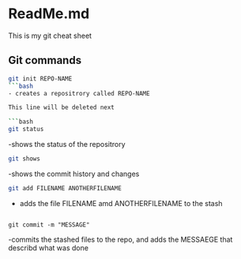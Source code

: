 # ReadMe.md

This is my git cheat sheet

## Git commands

```bash
git init REPO-NAME
```bash
- creates a repositrory called REPO-NAME

This line will be deleted next

```bash
git status
```
-shows the status of the repositrory

```bash
git shows
```
-shows the commit history and changes

```bash
git add FILENAME ANOTHERFILENAME
```
- adds the file FILENAME amd ANOTHERFILENAME to the stash
```

git commit -m "MESSAGE"
```
-commits the stashed files to the repo, and adds the MESSAEGE that describd what was done
